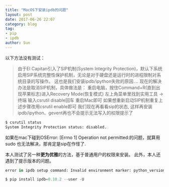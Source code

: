```yaml
---
title: "MacOS下安装ipdb的问题"
layout: post
date: 2017-06-26 22:07
category: blog
tag:
- pip
- ipdb
author: Sun
---
```


以下方法没有测试：
> 由于El Capitan引入了SIP机制(System Integrity Protection)，默认下系统启用SIP系统完整性保护机制，无论是对于硬盘还是运行时的进程限制对系统目录的写操作。 这也是我们安装ipdb/ipython失败的原因….
> 现在的解决办法是取消SIP机制，具体做法是：
> 重启电脑，按住Command+R(直到出现苹果标志)进入Recovery Mode(恢复模式)
> 左上角菜单里找到实用工具 -> 终端
> 输入csrutil disable回车
> 重启Mac即可
> 如果想重新启动SIP机制重复上述步骤改用csrutil enable即可
> 我们现在再看看sip的状态, 这样再安装ipdb/ipython、gevent再也不会提示无法写入的权限提示了

```python
$ csrutil status
System Integrity Protection status: disabled.
```

如果在mac下碰到OSError: [Errno 1] Operation not permitted:的问题，就算用sudo 也无法解决，那肯定是sip在作怪了.

本人测试了另一种**更为优雅**的方法，基于普通用户的权限来安装。
此外，本人还遇到了提示版本的问题。

```python
error in ipdb setup command: Invalid environment marker: python_version >= "3.3"

$ pip install ipdb=0.10.2 --user -U
```



